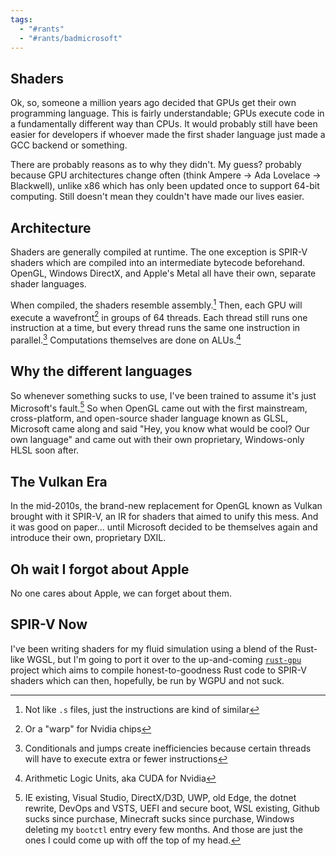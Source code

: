 ```yaml
---
tags:
  - "#rants"
  - "#rants/badmicrosoft"
---
```

## Shaders
Ok, so, someone a million years ago decided that GPUs get their own programming language. This is fairly understandable; GPUs execute code in a fundamentally different way than CPUs. It would probably still have been easier for developers if whoever made the first shader language just made a GCC backend or something.

There are probably reasons as to why they didn't. My guess? probably because GPU architectures change often (think Ampere → Ada Lovelace → Blackwell), unlike x86 which has only been updated once to support 64-bit computing. Still doesn't mean they couldn't have made our lives easier.
## Architecture
Shaders are generally compiled at runtime. The one exception is SPIR-V shaders which are compiled into an intermediate bytecode beforehand. OpenGL, Windows DirectX, and Apple's Metal all have their own, separate shader languages.

When compiled, the shaders resemble assembly.[^1] Then, each GPU will execute a wavefront[^2] in groups of 64 threads. Each thread still runs one instruction at a time, but every thread runs the same one instruction in parallel.[^3] Computations themselves are done on ALUs.[^4]
## Why the different languages
So whenever something sucks to use, I've been trained to assume it's just Microsoft's fault.[^5] So when OpenGL came out with the first mainstream, cross-platform, and open-source shader language known as GLSL, Microsoft came along and said "Hey, you know what would be cool? Our own language" and came out with their own proprietary, Windows-only HLSL soon after.
## The Vulkan Era
In the mid-2010s, the brand-new replacement for OpenGL known as Vulkan brought with it SPIR-V, an IR for shaders that aimed to unify this mess. And it was good on paper... until Microsoft decided to be themselves again and introduce their own, proprietary DXIL.
## Oh wait I forgot about Apple
No one cares about Apple, we can forget about them.
## SPIR-V Now
I've been writing shaders for my fluid simulation using a blend of the Rust-like WGSL, but I'm going to port it over to the up-and-coming [`rust-gpu`](https://rust-gpu.github.io/) project which aims to compile honest-to-goodness Rust code to SPIR-V shaders which can then, hopefully, be run by WGPU and not suck. 

[^1]: Not like `.s` files, just the instructions are kind of similar
[^2]: Or a "warp" for Nvidia chips
[^3]: Conditionals and jumps create inefficiencies because certain threads will have to execute extra or fewer instructions
[^4]: Arithmetic Logic Units, aka CUDA for Nvidia
[^5]: IE existing, Visual Studio, DirectX/D3D, UWP, old Edge, the dotnet rewrite, DevOps and VSTS, UEFI and secure boot, WSL existing, Github sucks since purchase, Minecraft sucks since purchase, Windows deleting my `bootctl` entry every few months. And those are just the ones I could come up with off the top of my head.